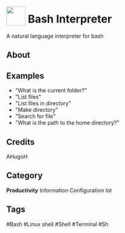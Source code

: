 # <img src="https://raw.githack.com/FortAwesome/Font-Awesome/master/svgs/solid/terminal.svg" card_color="#2C3E50" width="50" height="50" style="vertical-align:bottom"/> Bash Interpreter
A natural language interpreter for bash

## About


## Examples
* "What is the current folder?"
* "List files"
* "List files in directory"
* "Make directory"
* "Search for file"
* "What is the path to the home directory?"

## Credits
AHugoH

## Category
**Productivity**
Information
Configuration
Iot

## Tags
#Bash
#Linux shell
#Shell
#Terminal
#Sh

